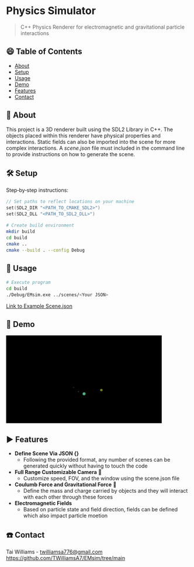 # Physics Simulator
> C++ Physics Renderer for electromagnetic and gravitational particle interactions

## :smile: Table of Contents 
- [About](#about)
- [Setup](#setup)
- [Usage](#usage)
- [Demo](#demo)
- [Features](#features)
- [Contact](#contact)

## 🧐 About 
This project is a 3D renderer built using the SDL2 Library in C++. The objects placed within this renderer have physical properties and interactions. Static fields can also be imported into the scene for more complex interactions. A *scene.json* file must included in the command line to provide instructions on how to generate the scene.

## 🛠 Setup
Step‑by‑step instructions:

```C
// Set paths to reflect locations on your machine
set(SDL2_DIR "<PATH_TO_CMAKE_SDL2>")
set(SDL2_DLL "<PATH_TO_SDL2_DLL>")
```

```bash
# Create build environment
mkdir build
cd build
cmake ..
cmake --build . --config Debug
```

## 💬 Usage
```bash
# Execute program
cd build
./Debug/EMsim.exe ../scenes/<Your JSON>
```

[Link to Example Scene.json](https://github.com/TWilliamsA7/EMsim/blob/main/scenes/coloumb.json)

## 💫 Demo

![Demo GIF](assets/EMSIM.gif)

## ▶ Features
- **Define Scene Via JSON {}** 
    - Following the provided format, any number of scenes can be generated quickly without having to touch the  code
- **Full Range Customizable Camera** 🎥
    - Customize speed, FOV, and the window using the scene.json file
- **Coulumb Force and Gravitational Force** 📍
    - Define the mass and charge carried by objects and they will interact with each other through these forces
- **Electromagnetic Fields**
    - Based on particle state and field direction, fields can be defined which also impact particle moetion

## :phone: Contact
Tai Williams - twilliamsa776@gmail.com
https://github.com/TWilliamsA7/EMsim/tree/main